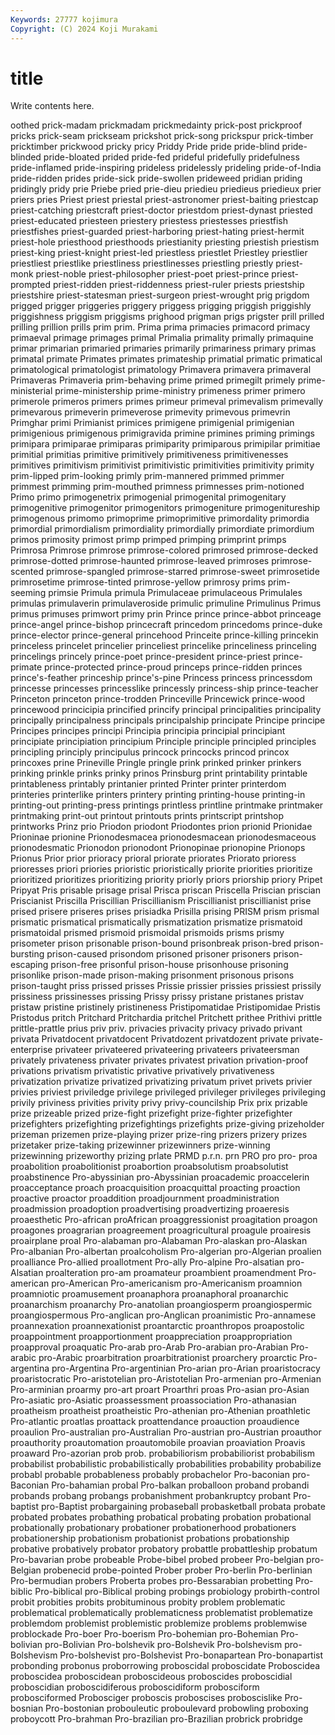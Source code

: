 ```yaml
---
Keywords: 27777 kojimura
Copyright: (C) 2024 Koji Murakami
---
```


# title

Write contents here.



oothed
prick-madam prickmadam prickmedainty prick-post prickproof pricks prick-seam prickseam prickshot prick-song
prickspur prick-timber pricktimber prickwood pricky pricy Priddy Pride pride pride-blind
pride-blinded pride-bloated prided pride-fed prideful pridefully pridefulness pride-inflamed pride-inspiring prideless
pridelessly prideling pride-of-India pride-ridden prides pride-sick pride-swollen prideweed pridian priding
pridingly pridy prie Priebe pried prie-dieu priedieu priedieus priedieux prier
priers pries Priest priest priestal priest-astronomer priest-baiting priestcap priest-catching priestcraft
priest-doctor priestdom priest-dynast priested priest-educated priesteen priestery priestess priestesses priestfish
priestfishes priest-guarded priest-harboring priest-hating priest-hermit priest-hole priesthood priesthoods priestianity priesting
priestish priestism priest-king priest-knight priest-led priestless priestlet Priestley priestlier priestliest
priestlike priestliness priestlinesses priestling priestly priest-monk priest-noble priest-philosopher priest-poet priest-prince
priest-prompted priest-ridden priest-riddenness priest-ruler priests priestship priestshire priest-statesman priest-surgeon priest-wrought
prig prigdom prigged prigger priggeries priggery priggess prigging priggish priggishly
priggishness priggism priggisms prighood prigman prigs prigster prill prilled prilling
prillion prills prim prim. Prima prima primacies primacord primacy primaeval
primage primages primal Primalia primality primally primaquine primar primarian primaried
primaries primarily primariness primary primas primatal primate Primates primates primateship
primatial primatic primatical primatological primatologist primatology Primavera primavera primaveral Primaveras
Primaveria prim-behaving prime primed primegilt primely prime-ministerial prime-ministership prime-ministry primeness
primer primero primerole primeros primers primes primeur primeval primevalism primevally
primevarous primeverin primeverose primevity primevous primevrin Primghar primi Primianist primices
primigene primigenial primigenian primigenious primigenous primigravida primine primines priming primings
primipara primiparae primiparas primiparity primiparous primipilar primitiae primitial primitias primitive
primitively primitiveness primitivenesses primitives primitivism primitivist primitivistic primitivities primitivity primity
prim-lipped prim-looking primly prim-mannered primmed primmer primmest primming prim-mouthed primness
primnesses prim-notioned Primo primo primogenetrix primogenial primogenital primogenitary primogenitive primogenitor
primogenitors primogeniture primogenitureship primogenous primomo primoprime primoprimitive primordality primordia primordial
primordialism primordiality primordially primordiate primordium primos primosity primost primp primped
primping primprint primps Primrosa Primrose primrose primrose-colored primrosed primrose-decked primrose-dotted
primrose-haunted primrose-leaved primroses primrose-scented primrose-spangled primrose-starred primrose-sweet primrosetide primrosetime primrose-tinted
primrose-yellow primrosy prims prim-seeming primsie Primula primula Primulaceae primulaceous Primulales
primulas primulaverin primulaveroside primulic primuline Primulinus Primus primus primuses primwort
primy prin Prince prince prince-abbot princeage prince-angel prince-bishop princecraft princedom
princedoms prince-duke prince-elector prince-general princehood Princeite prince-killing princekin princeless princelet
princelier princeliest princelike princeliness princeling princelings princely prince-poet prince-president prince-priest
prince-primate prince-protected prince-proud princeps prince-ridden princes prince's-feather princeship prince's-pine Princess
princess princessdom princesse princesses princesslike princessly princess-ship prince-teacher Princeton princeton
prince-trodden Princeville Princewick prince-wood princewood princicipia princified princify principal principalities
principality principally principalness principals principalship principate Principe principe Principes principes
principi Principia principia principial principiant principiate principiation principium Principle principle
principled principles principling principly principulus princock princocks princod princox princoxes
prine Prineville Pringle pringle prink prinked prinker prinkers prinking prinkle
prinks prinky prinos Prinsburg print printability printable printableness printably printanier
printed Printer printer printerdom printeries printerlike printers printery printing printing-house
printing-in printing-out printing-press printings printless printline printmake printmaker printmaking print-out
printout printouts prints printscript printshop printworks Prinz prio Priodon priodont
Priodontes prion prionid Prionidae Prioninae prionine Prionodesmacea prionodesmacean prionodesmaceous prionodesmatic
Prionodon prionodont Prionopinae prionopine Prionops Prionus Prior prior prioracy prioral
priorate priorates Priorato prioress prioresses priori priories prioristic prioristically priorite
priorities prioritize prioritized prioritizes prioritizing priority priorly priors priorship priory
Pripet Pripyat Pris prisable prisage prisal Prisca priscan Priscella Priscian
priscian Priscianist Priscilla Priscillian Priscillianism Priscillianist priscillianist prise prised prisere
priseres prises prisiadka Prisilla prising PRISM prism prismal prismatic prismatical
prismatically prismatization prismatize prismatoid prismatoidal prismed prismoid prismoidal prismoids prisms
prismy prisometer prison prisonable prison-bound prisonbreak prison-bred prison-bursting prison-caused prisondom
prisoned prisoner prisoners prison-escaping prison-free prisonful prison-house prisonhouse prisoning prisonlike
prison-made prison-making prisonment prisonous prisons prison-taught priss prissed prisses Prissie
prissier prissies prissiest prissily prissiness prissinesses prissing Prissy prissy pristane
pristanes pristav pristaw pristine pristinely pristineness Pristipomatidae Pristipomidae Pristis Pristodus
pritch Pritchard Pritchardia pritchel Pritchett prithee Prithivi prittle prittle-prattle prius
priv priv. privacies privacity privacy privado privant privata Privatdocent privatdocent
Privatdozent privatdozent private private-enterprise privateer privateered privateering privateers privateersman privately
privateness privater privates privatest privation privation-proof privations privatism privatistic privative
privatively privativeness privatization privatize privatized privatizing privatum privet privets privier
privies priviest priviledge privilege privileged privileger privileges privileging privily priviness
privities privity privy privy-councilship Prix prix prizable prize prizeable prized
prize-fight prizefight prize-fighter prizefighter prizefighters prizefighting prizefightings prizefights prize-giving prizeholder
prizeman prizemen prize-playing prizer prize-ring prizers prizery prizes prizetaker prize-taking
prizewinner prizewinners prize-winning prizewinning prizeworthy prizing prlate PRMD p.r.n. prn
PRO pro pro- proa proabolition proabolitionist proabortion proabsolutism proabsolutist proabstinence
Pro-abyssinian pro-Abyssinian proacademic proaccelerin proacceptance proach proacquisition proacquittal proacting proaction
proactive proactor proaddition proadjournment proadministration proadmission proadoption proadvertising proadvertizing proaeresis
proaesthetic Pro-african proAfrican proaggressionist proagitation proagon proagones proagrarian proagreement proagricultural
proagule proairesis proairplane proal Pro-alabaman pro-Alabaman Pro-alaskan pro-Alaskan Pro-albanian Pro-albertan
proalcoholism Pro-algerian pro-Algerian proalien proalliance Pro-allied proallotment Pro-ally Pro-alpine Pro-alsatian
pro-Alsatian proalteration pro-am proamateur proambient proamendment Pro-american pro-American Pro-americanism pro-Americanism
proamnion proamniotic proamusement proanaphora proanaphoral proanarchic proanarchism proanarchy Pro-anatolian proangiosperm
proangiospermic proangiospermous Pro-anglican pro-Anglican proanimistic Pro-annamese proannexation proannexationist proantarctic proanthropos
proapostolic proappointment proapportionment proappreciation proappropriation proapproval proaquatic Pro-arab pro-Arab Pro-arabian
pro-Arabian Pro-arabic pro-Arabic proarbitration proarbitrationist proarchery proarctic Pro-argentina pro-Argentina Pro-argentinian
Pro-arian pro-Arian proaristocracy proaristocratic Pro-aristotelian pro-Aristotelian Pro-armenian pro-Armenian Pro-arminian proarmy
pro-art proart Proarthri proas Pro-asian pro-Asian Pro-asiatic pro-Asiatic proassessment proassociation
Pro-athanasian proatheism proatheist proatheistic Pro-athenian pro-Athenian proathletic Pro-atlantic proatlas proattack
proattendance proauction proaudience proaulion Pro-australian pro-Australian Pro-austrian pro-Austrian proauthor proauthority
proautomation proautomobile proavian proaviation Proavis proaward Pro-azorian prob prob. probabiliorism
probabiliorist probabilism probabilist probabilistic probabilistically probabilities probability probabilize probabl probable
probableness probably probachelor Pro-baconian pro-Baconian Pro-bahamian probal Pro-balkan proballoon proband
probandi probands probang probangs probanishment probankruptcy probant Pro-baptist pro-Baptist probargaining
probaseball probasketball probata probate probated probates probathing probatical probating probation
probational probationally probationary probationer probationerhood probationers probationership probationism probationist probations
probationship probative probatively probator probatory probattle probattleship probatum Pro-bavarian probe
probeable Probe-bibel probed probeer Pro-belgian pro-Belgian probenecid probe-pointed Prober prober
Pro-berlin Pro-berlinian Pro-bermudian probers Proberta probes pro-Bessarabian probetting Pro-biblic Pro-biblical
pro-Biblical probing probings probiology probirth-control probit probities probits probituminous probity
problem problematic problematical problematically problematicness problematist problematize problemdom problemist problemistic
problemize problems problemwise problockade Pro-boer Pro-boerism Pro-bohemian pro-Bohemian Pro-bolivian pro-Bolivian
Pro-bolshevik pro-Bolshevik Pro-bolshevism pro-Bolshevism Pro-bolshevist pro-Bolshevist Pro-bonapartean Pro-bonapartist probonding probonus
proborrowing proboscidal proboscidate Proboscidea proboscidea proboscidean proboscideous proboscides proboscidial proboscidian
proboscidiferous proboscidiform probosciform probosciformed Probosciger proboscis proboscises proboscislike Pro-bosnian Pro-bostonian
probouleutic proboulevard probowling proboxing proboycott Pro-brahman Pro-brazilian pro-Brazilian probrick probridge
